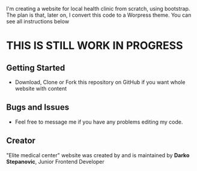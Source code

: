 I'm creating a website for local health clinic from scratch, using bootstrap. The plan is that, later on, I convert this code to a Worpress theme.
You can see all instructions below

# THIS IS STILL WORK IN PROGRESS #


## Getting Started

* Download, Clone or Fork this repository on GitHub if you want whole website with content

## Bugs and Issues

* Feel free to message me if you have any problems editing my code.

## Creator

"Elite medical center" website was created by and is maintained by **Darko Stepanovic**, Junior Frontend Developer
